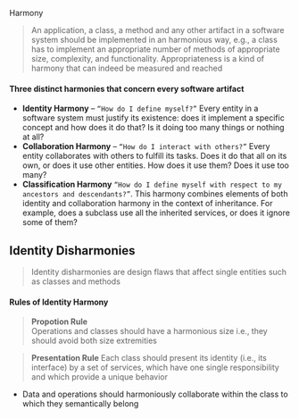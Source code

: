 Harmony

>An application, a class, a method and any other artifact in a software system should be implemented in an harmonious way, e.g., a class has to implement an appropriate number of methods of appropriate size, complexity, and functionality.
>Appropriateness is a kind of harmony that can indeed be measured and reached

#### Three distinct harmonies that concern every software artifact

- **Identity Harmony** – `“How do I define myself?”` Every entity in a software system must justify its existence: does it implement a specific concept and how does it do that? Is it doing too many things or nothing at all?
- **Collaboration Harmony** – `“How do I interact with others?”` Every entity collaborates with others to fulfill its tasks. Does it do that all on its own, or does it use other entities. How does it use them? Does it use too many?
- **Classification Harmony** `“How do I define myself with respect to my ancestors and descendants?”`. This harmony combines elements of both identity and collaboration harmony in the context of inheritance. For example, does a subclass use all the inherited services, or does it ignore some of them?

## Identity Disharmonies
> Identity disharmonies are design flaws that affect single entities such as classes and methods
#### Rules of Identity Harmony
>**Propotion Rule**  
>Operations and classes should have a harmonious size i.e., they should avoid both size extremities

>**Presentation Rule**
> Each class should present its identity (i.e., its interface) by a set of services, which have one single responsibility and which provide a unique behavior
> 
- Data and operations should harmoniously collaborate within the class to which they semantically belong


<!--stackedit_data:
eyJoaXN0b3J5IjpbLTEwNTQ3NzkwODgsNDY3MzQ0ODcyXX0=
-->